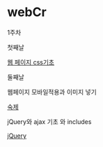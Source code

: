 # webCr

1주차 

첫째날 

[웹 페이지 css기초](1week/1day.txt)

둘째날

웹페이지 모바일적용과 이미지 넣기

[숙제](1week/2dayandhomework.txt.txt)

jQuery와 ajax 기초 와 includes

[jQuery](1week/2day-2.txt)
